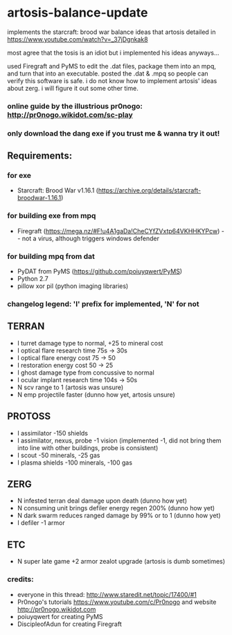 # artosis-balance-update
implements the starcraft: brood war balance ideas that artosis detailed in https://www.youtube.com/watch?v=_37jDgnkak8

most agree that the tosis is an idiot but i implemented his ideas anyways...

used Firegraft and PyMS to edit the .dat files, package them into an mpq, and turn that into an executable. posted the .dat & .mpq so people can verify this software is safe. i do not know how to implement artosis' ideas about zerg. i will figure it out some other time.

### online guide by the illustrious pr0nogo: http://pr0nogo.wikidot.com/sc-play

### only download the dang exe if you trust me & wanna try it out!

## Requirements:
### for exe
* Starcraft: Brood War v1.16.1 (https://archive.org/details/starcraft-broodwar-1.16.1)
### for building exe from mpq
* Firegraft (https://mega.nz/#F!u4A1gaDa!CheCYfZVxtp64VKHHKYPcw) -- not a virus, although triggers windows defender
### for building mpq from dat
* PyDAT from PyMS (https://github.com/poiuyqwert/PyMS)
* Python 2.7
* pillow xor pil (python imaging libraries)

### changelog legend: 'I' prefix for implemented, 'N' for not

## TERRAN
* I turret damage type to normal, +25 to mineral cost
* I optical flare research time 75s -> 30s
* I optical flare energy cost 75 -> 50
* I restoration energy cost 50 -> 25
* I ghost damage type from concussive to normal
* I ocular implant research time 104s -> 50s
* N scv range to 1 (artosis was unsure)
* N emp projectile faster (dunno how yet, artosis unsure)

## PROTOSS
* I assimilator -150 shields
* I assimilator, nexus, probe -1 vision (implemented -1, did not bring them into line with other buildings, probe is consistent)
* I scout -50 minerals, -25 gas
* I plasma shields -100 minerals, -100 gas

## ZERG
* N infested terran deal damage upon death (dunno how yet)
* N consuming unit brings defiler energy regen 200% (dunno how yet)
* N dark swarm reduces ranged damage by 99% or to 1 (dunno how yet)
* I defiler -1 armor

## ETC
* N super late game +2 armor zealot upgrade (artosis is dumb sometimes)

### credits:
* everyone in this thread: http://www.staredit.net/topic/17400/#1
* Pr0nogo's tutorials https://www.youtube.com/c/Pr0nogo and website http://pr0nogo.wikidot.com
* poiuyqwert for creating PyMS
* DiscipleofAdun for creating Firegraft
